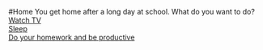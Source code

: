 #Home
You get home after a long day at school. What do you want to do?  
[Watch TV](tv.md)  
[Sleep](sleep.md)  
[Do your homework and be productive](hw.md)  